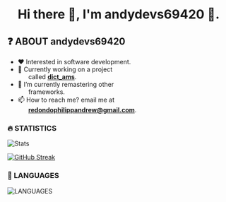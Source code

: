 <div align="center">
    <h1>Hi there 👋, I'm andydevs69420 👦.</h1>
</div>

## ❓ ABOUT andydevs69420
- ❤️ Interested in software development.
- 💪 Currently working on a project 
    <br>&nbsp;&nbsp;&nbsp;&nbsp;&nbsp;&nbsp;called **<a href="http://github.com/andydevs69420/dict_ams">dict_ams</a>**.
- 🌱 I’m currently remastering other 
    <br>&nbsp;&nbsp;&nbsp;&nbsp;&nbsp;&nbsp;frameworks.
- 📫 How to reach me? email me at 
  <br>&nbsp;&nbsp;&nbsp;&nbsp;&nbsp;&nbsp;**redondophilippandrew@gmail.com**.

### 🔥 STATISTICS

![Stats](https://github-readme-stats.vercel.app/api?username=andydevs69420&show_icons=true&theme=merko)

[![GitHub Streak](https://github-readme-streak-stats.herokuapp.com?user=andydevs69420&theme=merko&date_format=M%20j%5B%2C%20Y%5D)](https://git.io/streak-stats)
 
### 📄 LANGUAGES
 
![LANGUAGES](https://github-readme-stats.vercel.app/api/top-langs/?username=andydevs69420&theme=merko)
